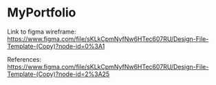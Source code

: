 # MyPortfolio

Link to figma wireframe: https://www.figma.com/file/sKLkCpmNyfNw6HTec607RU/Design-File-Template-(Copy)?node-id=0%3A1 


References: https://www.figma.com/file/sKLkCpmNyfNw6HTec607RU/Design-File-Template-(Copy)?node-id=2%3A25 
